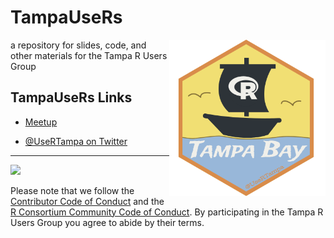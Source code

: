 # TampaUseRs

[meetup]: https://www.meetup.com/Tampa-R-Users-Group/
[twitter]: https://www.twitter.com/UseRTampa/

<a href="https://www.meetup.com/Tampa-R-Users-Group/"><img align="right" src="assets/hex-logo/trug-hex-800.png" width="250px"></a>
a repository for slides, code, and other materials for the Tampa R Users Group

## TampaUseRs Links

- [Meetup][meetup]

- [&commat;UseRTampa on Twitter][twitter]


---

<a href="https://www.r-consortium.org/">
<img src="https://www.r-consortium.org/wp-content/uploads/sites/13/2016/09/RConsortium_Horizontal_Pantone.png" width="200px">
</a>
<br>

Please note that we follow the [Contributor Code of Conduct](CODE_OF_CONDUCT.md) and the [R Consortium Community Code of Conduct](https://wiki.r-consortium.org/view/R_Consortium_and_the_R_Community_Code_of_Conduct).
By participating in the Tampa R Users Group you agree to abide by their terms.
